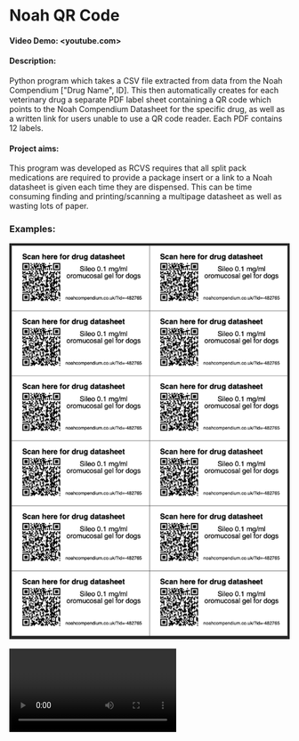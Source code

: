 # Noah QR Code

#### Video Demo:  <youtube.com>

#### Description:
Python program which takes a CSV file extracted from data from the Noah Compendium ["Drug Name", ID]. This then automatically creates for each veterinary drug a separate PDF label sheet containing a QR code which points to the Noah Compendium Datasheet for the specific drug, as well as a written link for users unable to use a QR code reader. Each PDF contains 12 labels. 

#### Project aims:
This program was developed as RCVS requires that all split pack medications are required to provide a package insert or a link to a Noah datasheet is given each time they are dispensed. This can be time consuming finding and printing/scanning a multipage datasheet as well as wasting lots of paper. 

### Examples:

![](images/examplepdf.png)

<video controls>
  <source src="images/examplemp4.mp4" type="video/mp4">
</video>




